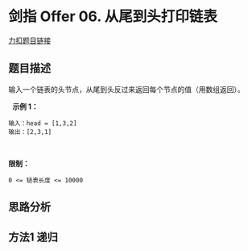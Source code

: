 # 剑指 Offer 06. 从尾到头打印链表

[力扣题目链接](https://leetcode-cn.com/problems/cong-wei-dao-tou-da-yin-lian-biao-lcof/)  


## 题目描述  

输入一个链表的头节点，从尾到头反过来返回每个节点的值（用数组返回）。  

 
**示例 1：**

    输入：head = [1,3,2]
    输出：[2,3,1]
 

**限制：**

    0 <= 链表长度 <= 10000

## 思路分析  



## 方法1 递归  

```cpp




```